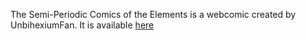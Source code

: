 The Semi-Periodic Comics of the Elements is a webcomic created by UnbihexiumFan.
It is available [here](https://unbihexiumfan.github.io/spce)
